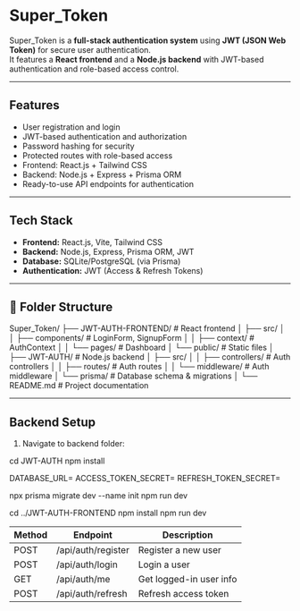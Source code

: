 # Super_Token

Super_Token is a **full-stack authentication system** using **JWT (JSON Web Token)** for secure user authentication.  
It features a **React frontend** and a **Node.js backend** with JWT-based authentication and role-based access control.

---

## Features

- User registration and login  
- JWT-based authentication and authorization  
- Password hashing for security  
- Protected routes with role-based access  
- Frontend: React.js + Tailwind CSS  
- Backend: Node.js + Express + Prisma ORM  
- Ready-to-use API endpoints for authentication  

---

## Tech Stack

- **Frontend:** React.js, Vite, Tailwind CSS  
- **Backend:** Node.js, Express, Prisma ORM, JWT  
- **Database:** SQLite/PostgreSQL (via Prisma)  
- **Authentication:** JWT (Access & Refresh Tokens)  

---

## 📂 Folder Structure

Super_Token/
├── JWT-AUTH-FRONTEND/ # React frontend
│ ├── src/
│ │ ├── components/ # LoginForm, SignupForm
│ │ ├── context/ # AuthContext
│ │ └── pages/ # Dashboard
│ └── public/ # Static files
│
├── JWT-AUTH/ # Node.js backend
│ ├── src/
│ │ ├── controllers/ # Auth controllers
│ │ ├── routes/ # Auth routes
│ │ └── middleware/ # Auth middleware
│ └── prisma/ # Database schema & migrations
│
└── README.md # Project documentation

---

## Backend Setup

1. Navigate to backend folder:


cd JWT-AUTH
npm install



DATABASE_URL=<your-database-url>
ACCESS_TOKEN_SECRET=<your-access-token-secret>
REFRESH_TOKEN_SECRET=<your-refresh-token-secret>


npx prisma migrate dev --name init
npm run dev



cd ../JWT-AUTH-FRONTEND
npm install
npm run dev



| Method | Endpoint           | Description             |
| ------ | ------------------ | ----------------------- |
| POST   | /api/auth/register | Register a new user     |
| POST   | /api/auth/login    | Login a user            |
| GET    | /api/auth/me       | Get logged-in user info |
| POST   | /api/auth/refresh  | Refresh access token    |

